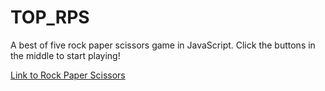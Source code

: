 # TOP_RPS

A best of five rock paper scissors game in JavaScript. Click the buttons in the middle to start playing!

[Link to Rock Paper Scissors](https://jql6.github.io/2021.02.22/)